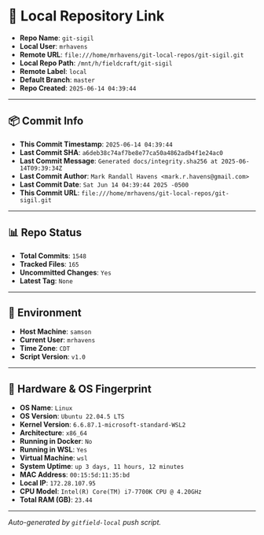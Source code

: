 # 🔗 Local Repository Link

- **Repo Name**: `git-sigil`
- **Local User**: `mrhavens`
- **Remote URL**: `file:///home/mrhavens/git-local-repos/git-sigil.git`
- **Local Repo Path**: `/mnt/h/fieldcraft/git-sigil`
- **Remote Label**: `local`
- **Default Branch**: `master`
- **Repo Created**: `2025-06-14 04:39:44`

---

## 📦 Commit Info

- **This Commit Timestamp**: `2025-06-14 04:39:44`
- **Last Commit SHA**: `a6deb38c74af7be8e77ca50a4862adb4f1e24ac0`
- **Last Commit Message**: `Generated docs/integrity.sha256 at 2025-06-14T09:39:34Z`
- **Last Commit Author**: `Mark Randall Havens <mark.r.havens@gmail.com>`
- **Last Commit Date**: `Sat Jun 14 04:39:44 2025 -0500`
- **This Commit URL**: `file:///home/mrhavens/git-local-repos/git-sigil.git`

---

## 📊 Repo Status

- **Total Commits**: `1548`
- **Tracked Files**: `165`
- **Uncommitted Changes**: `Yes`
- **Latest Tag**: `None`

---

## 🧭 Environment

- **Host Machine**: `samson`
- **Current User**: `mrhavens`
- **Time Zone**: `CDT`
- **Script Version**: `v1.0`

---

## 🧬 Hardware & OS Fingerprint

- **OS Name**: `Linux`
- **OS Version**: `Ubuntu 22.04.5 LTS`
- **Kernel Version**: `6.6.87.1-microsoft-standard-WSL2`
- **Architecture**: `x86_64`
- **Running in Docker**: `No`
- **Running in WSL**: `Yes`
- **Virtual Machine**: `wsl`
- **System Uptime**: `up 3 days, 11 hours, 12 minutes`
- **MAC Address**: `00:15:5d:11:35:bd`
- **Local IP**: `172.28.107.95`
- **CPU Model**: `Intel(R) Core(TM) i7-7700K CPU @ 4.20GHz`
- **Total RAM (GB)**: `23.44`

---

_Auto-generated by `gitfield-local` push script._
